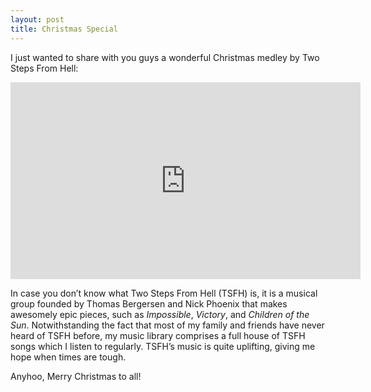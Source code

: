 ```yaml
---
layout: post
title: Christmas Special
---
```


I just wanted to share with you guys a wonderful Christmas medley by Two Steps From Hell:

<iframe width="560" height="315" src="https://www.youtube.com/embed/qOOaH6BAwvY" frameborder="0" gesture="media" allow="encrypted-media" allowfullscreen></iframe>

In case you don’t know what Two Steps From Hell (TSFH) is, it is a musical group founded by Thomas Bergersen and Nick Phoenix that makes awesomely epic pieces, such as *Impossible*, *Victory*, and *Children of the Sun*.
Notwithstanding the fact that most of my family and friends have never heard of TSFH before, my music library comprises a full house of TSFH songs which I listen to regularly. TSFH’s music is quite uplifting, giving me hope
when times are tough.

Anyhoo, Merry Christmas to all!

